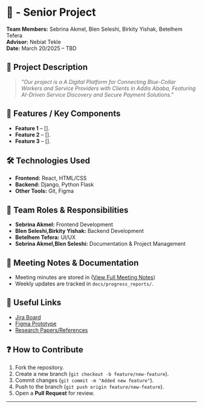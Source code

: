 

# **📌 - Senior Project**  
**Team Members:** Sebrina Akmel, Blen Seleshi, Birkity Yishak, Betelhem Tefera  
**Advisor:** Nebiat Tekle  
**Date:** March 20/2025 – TBD  

## **📖 Project Description**  
  
  > *"Our project is a A Digital Platform for Connecting Blue-Collar Workers and Service Providers with Clients in Addis Ababa, Featuring AI-Driven Service Discovery and Secure Payment Solutions."*  

## **🚀 Features / Key Components**  
- **Feature 1** – [].  
- **Feature 2** – [].  
- **Feature 3** – [].  

## **🛠️ Technologies Used**  
- **Frontend:**  React, HTML/CSS 
- **Backend:** Django, Python Flask
- **Other Tools:**  Git, Figma

## **🤝 Team Roles & Responsibilities**  
- **Sebrina Akmel:** Frontend Development  
- **Blen Seleshi,Birkity Yishak:** Backend Development  
- **Betelhem Tefera:** UI/UX 
- **Sebrina Akmel,Blen Seleshi:** Documentation & Project Management  

## **📝 Meeting Notes & Documentation**  
- Meeting minutes are stored in ([View Full Meeting Notes](https://drive.google.com/drive/folders/1t5PS85R08JZoW0hsg4tyYDCznkJ6b1O0?usp=drive_link))    
- Weekly updates are tracked in `docs/progress_reports/`.  

## **🔗 Useful Links**  
- [Jira Board]()  
- [Figma Prototype]()  
- [Research Papers/References]()  

## **❓ How to Contribute**  
1. Fork the repository.  
2. Create a new branch (`git checkout -b feature/new-feature`).  
3. Commit changes (`git commit -m "Added new feature"`).  
4. Push to the branch (`git push origin feature/new-feature`).  
5. Open a **Pull Request** for review.  

---

